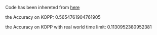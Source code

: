 Code has been inhereted from [here](https://github.com/nyuolab/MedMobile/tree/main/Evaluation)

the Accuracy on KOPP: 0.5654761904761905

the Accuracy on KOPP with real world time limit: 0.1130952380952381
